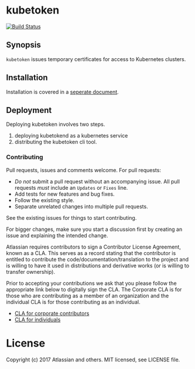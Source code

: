 # kubetoken

[![Build Status](https://travis-ci.org/atlassian/kubetoken.svg?branch=master)](https://travis-ci.org/atlassian/kubetoken)

## Synopsis

`kubetoken` issues temporary certificates for access to Kubernetes clusters.

## Installation

Installation is covered in a [seperate document](INSTALLTION.md).

## Deployment

Deploying kubetoken involves two steps.

1. deploying kubetokend as a kubernetes service
2. distributing the kubetoken cli tool.

### Contributing

Pull requests, issues and comments welcome. For pull requests:

* _Do not_ submit a pull request without an accompanying issue. All pull requests _must_ include an `Updates` or `Fixes` line.
* Add tests for new features and bug fixes.
* Follow the existing style.
* Separate unrelated changes into multiple pull requests.

See the existing issues for things to start contributing.

For bigger changes, make sure you start a discussion first by creating an issue and explaining the intended change.

Atlassian requires contributors to sign a Contributor License Agreement, known as a CLA. This serves as a record
stating that the contributor is entitled to contribute the code/documentation/translation to the project and is willing
to have it used in distributions and derivative works (or is willing to transfer ownership).

Prior to accepting your contributions we ask that you please follow the appropriate link below to digitally sign the
CLA. The Corporate CLA is for those who are contributing as a member of an organization and the individual CLA is for
those contributing as an individual.

* [CLA for corporate contributors](https://na2.docusign.net/Member/PowerFormSigning.aspx?PowerFormId=e1c17c66-ca4d-4aab-a953-2c231af4a20b)
* [CLA for individuals](https://na2.docusign.net/Member/PowerFormSigning.aspx?PowerFormId=3f94fbdc-2fbe-46ac-b14c-5d152700ae5d)

# License

Copyright (c) 2017 Atlassian and others. MIT licensed, see LICENSE file.
